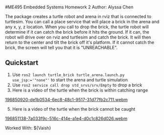 #ME495 Embedded Systems Homework 2
Author: Alyssa Chen

The package creates a turtle robot and arena in rviz that is connected to turtlesim. You can call a place service that will place a brick in the arena and any x, y, z location. When you call to drop the brick, the turtle robot will determine if it can catch the brick before it hits the ground. If it can, the robot will drive over on rviz and turtlesim and catch the brick. It will then return to the center and tilt the brick off it's platform. If it cannot catch the brick, the screen will tell you that it is "UNREACHABLE".

## Quickstart
1. Use `ros2 launch turtle_brick turtle_arena.launch.py use_jsp:='"none"'` to start the arena and turtle simulation
2. Use `ros2 service call drop std_srvs/srv/Empty` to drop a brick
3. Here is a video of the turtle when the brick is within catching range

[196850920-de1b0534-6ec8-48c1-9517-31d77fb2c711.webm](https://github.com/alyssa225/TiltBot/assets/81643108/baf6cb7f-33d4-4384-875c-374c2177ea6a)

5. Here is a video of the turtle when the brick cannot be caught

[196851138-7a033f9c-516c-414e-a1e4-d0c1c826d026.webm](https://github.com/alyssa225/TiltBot/assets/81643108/ad67e0c9-a4a7-4458-be41-c6bfe43f095c)

Worked With: ${Vaish}
